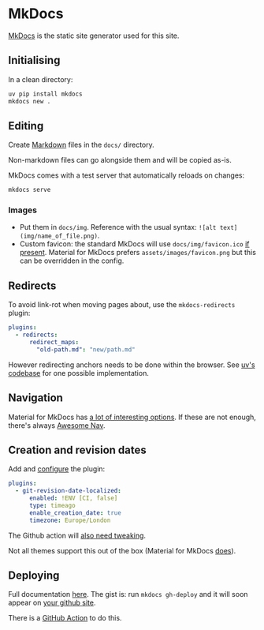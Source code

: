 # MkDocs

[MkDocs](https://www.mkdocs.org/) is the static site generator used for this site.

## Initialising

In a clean directory:

```sh
uv pip install mkdocs
mkdocs new .
```

## Editing

Create [Markdown](markdown.md) files in the `docs/` directory.

Non-markdown files can go alongside them and will be copied as-is.

MkDocs comes with a test server that automatically reloads on changes:

```sh
mkdocs serve
```

### Images

- Put them in `docs/img`. Reference with the usual syntax: `![alt text](img/name_of_file.png)`.
- Custom favicon: the standard MkDocs will use `docs/img/favicon.ico` [if present](https://www.mkdocs.org/getting-started/#changing-the-favicon-icon).
    Material for MkDocs prefers `assets/images/favicon.png` but this can be overridden in the config.

## Redirects

To avoid link-rot when moving pages about, use the `mkdocs-redirects` plugin:

```yaml
plugins:
  - redirects:
      redirect_maps:
        "old-path.md": "new/path.md"
```

However redirecting anchors needs to be done within the browser.
See [uv's codebase](https://github.com/astral-sh/uv/blob/0.7.3/docs/js/extra.js#L55) for one possible implementation.

## Navigation

Material for MkDocs has [a lot of interesting options](https://squidfunk.github.io/mkdocs-material/setup/setting-up-navigation/).
If these are not enough, there's always [Awesome Nav](https://lukasgeiter.github.io/mkdocs-awesome-nav/features/nav/).

## Creation and revision dates

Add and [configure](https://timvink.github.io/mkdocs-git-revision-date-localized-plugin/index.html) the plugin:

```yaml
plugins:
  - git-revision-date-localized:
      enabled: !ENV [CI, false]
      type: timeago
      enable_creation_date: true
      timezone: Europe/London
```

The Github action will [also need tweaking](https://timvink.github.io/mkdocs-git-revision-date-localized-plugin/index.html#note-when-using-build-systems-like-github-actions).

Not all themes support this out of the box (Material for MkDocs [does](https://squidfunk.github.io/mkdocs-material/setup/adding-a-git-repository/#revisioning)).

## Deploying

Full documentation [here](https://www.mkdocs.org/user-guide/deploying-your-docs/).
The gist is: run `mkdocs gh-deploy` and it will soon appear on [your github site](https://ligne.github.io/cahiers/).

There is a [GitHub Action](https://squidfunk.github.io/mkdocs-material/publishing-your-site/#with-github-actions) to do this.
